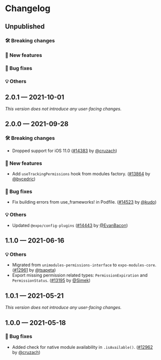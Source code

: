 # Changelog

## Unpublished

### 🛠 Breaking changes

### 🎉 New features

### 🐛 Bug fixes

### 💡 Others

## 2.0.1 — 2021-10-01

_This version does not introduce any user-facing changes._

## 2.0.0 — 2021-09-28

### 🛠 Breaking changes

- Dropped support for iOS 11.0 ([#14383](https://github.com/expo/expo/pull/14383) by [@cruzach](https://github.com/cruzach))

### 🎉 New features

- Add `useTrackingPermissions` hook from modules factory. ([#13864](https://github.com/expo/expo/pull/13864) by [@bycedric](https://github.com/bycedric))

### 🐛 Bug fixes

- Fix building errors from use_frameworks! in Podfile. ([#14523](https://github.com/expo/expo/pull/14523) by [@kudo](https://github.com/kudo))

### 💡 Others

- Updated `@expo/config-plugins` ([#14443](https://github.com/expo/expo/pull/14443) by [@EvanBacon](https://github.com/EvanBacon))

## 1.1.0 — 2021-06-16

### 💡 Others

- Migrated from `unimodules-permissions-interface` to `expo-modules-core`. ([#12961](https://github.com/expo/expo/pull/12961) by [@tsapeta](https://github.com/tsapeta))
- Export missing permission related types: `PermissionExpiration` and `PermissionStatus`. ([#13195](https://github.com/expo/expo/pull/13195) by [@Simek](https://github.com/Simek))

## 1.0.1 — 2021-05-21

_This version does not introduce any user-facing changes._

## 1.0.0 — 2021-05-18

### 🐛 Bug fixes

- Added check for native module availability in `.isAvailable()`. ([#12962](https://github.com/expo/expo/pull/12962) by [@cruzach](https://github.com/cruzach))
